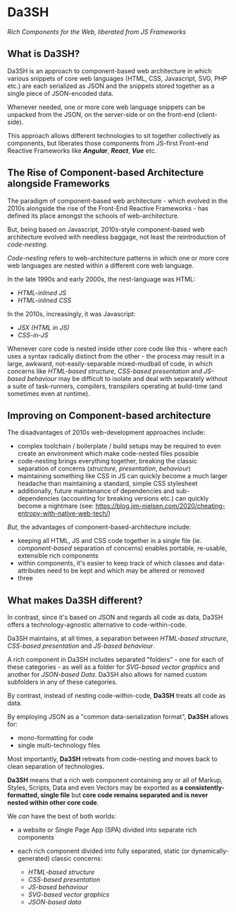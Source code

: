# Da3SH
*Rich Components for the Web, liberated from JS Frameworks*

## What is Da3SH?

Da3SH is an approach to component-based web architecture in which various snippets of core web languages (HTML, CSS, Javascript, SVG, PHP etc.) are each serialized as JSON and the snippets stored together as a single piece of JSON-encoded data.

Whenever needed, one or more core web language snippets can be unpacked from the JSON, on the server-side or on the front-end (client-side).

This approach allows different technologies to sit together collectively as components, but liberates those components from JS-first Front-end Reactive Frameworks like ***Angular***, ***React***, ***Vue*** etc.

## The Rise of Component-based Architecture alongside Frameworks

The paradigm of component-based web architecture - which evolved in the 2010s alongside the rise of the Front-End Reactive Frameworks - has defined its place amongst the schools of web-architecture.

But, being based on Javascript, 2010s-style component-based web architecture evolved with needless baggage, not least the reintroduction of *code-nesting*.

*Code-nesting* refers to web-architecture patterns in which one or more core web languages are nested within a different core web language.

In the late 1990s and early 2000s, the nest-language was HTML:

 - *HTML-inlined JS*
 - *HTML-inlined CSS*

In the 2010s, increasingly, it was Javascript:

 - *JSX (HTML in JS)*
 - *CSS-in-JS*

Whenever core code is nested inside other core code like this - where each uses a syntax radically distinct from the other - the process may result in a large, awkward, not-easily-separable mixed-mudball of code, in which concerns like *HTML-based structure*, *CSS-based presentation* and *JS-based behaviour* may be difficult to isolate and deal with separately without a suite of task-runners, compilers, transpilers operating at build-time (and sometimes even at runtime).

## Improving on Component-based architecture

The disadvantages of 2010s web-development approaches include:

 - complex toolchain / boilerplate / build setups may be required to even create an environment which make code-nested files possible
 - code-nesting brings everything together, breaking the classic separation of concerns (*structure*, *presentation*, *behaviour*)
 - maintaining something like CSS in JS can quickly become a much larger headache than maintaining a standard, simple CSS stylesheet
 - additionally, future maintenance of dependencies and sub-dependencies (accounting for breaking versions etc.) can quickly become a nightmare (see: https://blog.jim-nielsen.com/2020/cheating-entropy-with-native-web-tech/)

*But*, the advantages of component-based-architecture include:

 - keeping all HTML, JS and CSS code together in a single file (ie. *component-based* separation of concerns) enables portable, re-usable, extensible rich components
 - within components, it's easier to keep track of which classes and data-attributes need to be kept and which may be altered or removed
 - three

## What makes Da3SH different?
In contrast, since it's based on JSON and regards all code as data, Da3SH offers a technology-agnostic alternative to code-within-code.

Da3SH maintains, at all times, a separation between *HTML-based structure*, *CSS-based presentation* and *JS-based behaviour*.

A rich component in Da3SH includes separated "folders" - one for each of these categories - as well as a folder for *SVG-based vector graphics* and another for *JSON-based Data*. Da3SH also allows for named custom subfolders in any of these categories.

By contrast, instead of nesting code-within-code, **Da3SH** treats all code as data.

By employing JSON as a "common data-serialization format", **Da3SH** allows for:

- mono-formatting for code
- single multi-technology files

Most importantly, **Da3SH** retreats from code-nesting and moves back to clean separation of technologies.

**Da3SH** means that a rich web component containing any or all of Markup, Styles, Scripts, Data and even Vectors may be exported as **a consistently-formatted, single file** but **core code remains separated and is never nested within other core code**.

We *can* have the best of both worlds:

 - a website or Single Page App (SPA) divided into separate rich components
 - each rich component divided into fully separated, static (or dynamically-generated) classic concerns:

   - *HTML-based structure*
   - *CSS-based presentation*
   - *JS-based behaviour*
   - *SVG-based vector graphics*
   - *JSON-based data*
